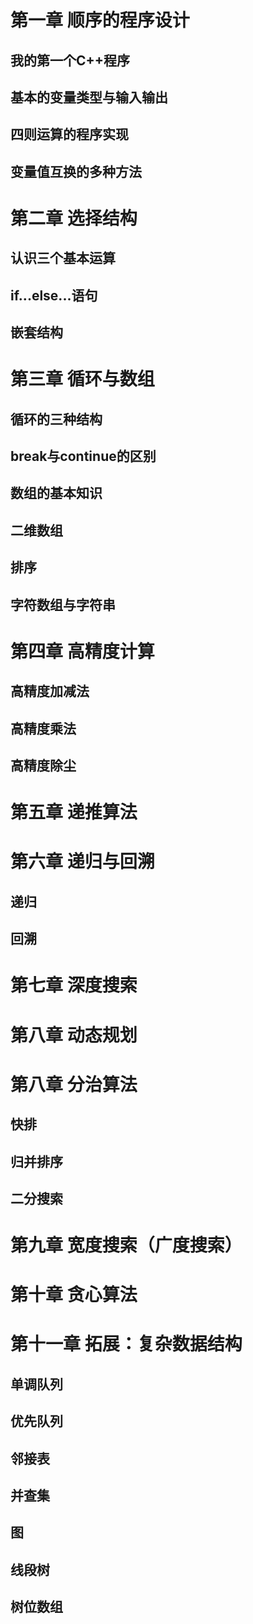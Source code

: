 # 第一章  顺序的程序设计
  ## 我的第一个C++程序
  ## 基本的变量类型与输入输出
  ## 四则运算的程序实现
  ## 变量值互换的多种方法
# 第二章  选择结构
  ## 认识三个基本运算
  ## if...else...语句
  ## 嵌套结构
# 第三章  循环与数组
  ## 循环的三种结构
  ## break与continue的区别
  ## 数组的基本知识
  ## 二维数组
  ## 排序
  ## 字符数组与字符串
# 第四章  高精度计算
  ## 高精度加减法
  ## 高精度乘法
  ## 高精度除尘
# 第五章  递推算法
# 第六章  递归与回溯
  ## 递归
  ## 回溯
# 第七章  深度搜索
# 第八章  动态规划
# 第八章  分治算法
  ## 快排
  ## 归并排序
  ## 二分搜索
# 第九章  宽度搜索（广度搜索）
# 第十章  贪心算法
# 第十一章  拓展：复杂数据结构
  ## 单调队列
  ## 优先队列
  ## 邻接表
  ## 并查集
  ## 图
  ## 线段树
  ## 树位数组